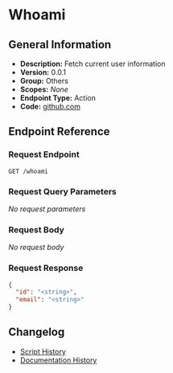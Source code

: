 <!-- BEGIN GENERATED CONTENT -->
# Whoami

## General Information

- **Description:** Fetch current user information
- **Version:** 0.0.1
- **Group:** Others
- **Scopes:** _None_
- **Endpoint Type:** Action
- **Code:** [github.com](https://github.com/NangoHQ/integration-templates/tree/main/integrations/salesforce/actions/whoami.ts)


## Endpoint Reference

### Request Endpoint

`GET /whoami`

### Request Query Parameters

_No request parameters_

### Request Body

_No request body_

### Request Response

```json
{
  "id": "<string>",
  "email": "<string>"
}
```

## Changelog

- [Script History](https://github.com/NangoHQ/integration-templates/commits/main/integrations/salesforce/actions/whoami.ts)
- [Documentation History](https://github.com/NangoHQ/integration-templates/commits/main/integrations/salesforce/actions/whoami.md)

<!-- END  GENERATED CONTENT -->


